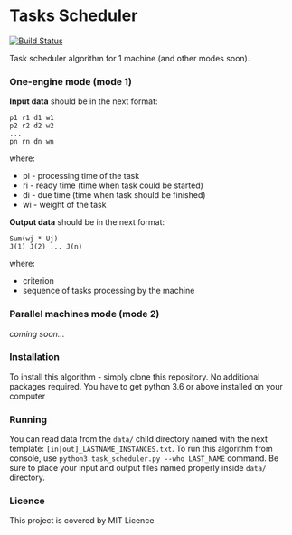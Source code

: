 # Tasks Scheduler

[![Build Status](https://travis-ci.com/daniktl/task-scheduler-put-project.svg?branch=main)](https://travis-ci.com/daniktl/task-scheduler-put-project)

Task scheduler algorithm for 1 machine (and other modes soon).

### One-engine mode (mode 1)

**Input data** should be in the next format:

```
p1 r1 d1 w1
p2 r2 d2 w2
...
pn rn dn wn
```

where:

- pi - processing time of the task
- ri - ready time (time when task could be started)
- di - due time (time when task should be finished)
- wi - weight of the task

**Output data** should be in the next format:
```
Sum(wj * Uj)
J(1) J(2) ... J(n)
```

where:

- criterion
- sequence of tasks processing by the machine 

### Parallel machines mode (mode 2)

_coming soon..._

### Installation

To install this algorithm - simply clone this repository. No additional packages required. 
You have to get python 3.6 or above installed on your computer

### Running

You can read data from the `data/` child directory named with the next template: `[in|out]_LASTNAME_INSTANCES.txt`. 
To run this algorithm from console, use `python3 task_scheduler.py --who LAST_NAME` command. 
Be sure to place your input and output files named properly inside `data/` directory.

### Licence

This project is covered by MIT Licence